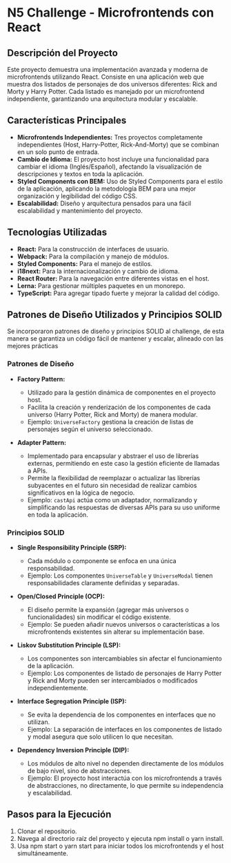 # N5 Challenge - Microfrontends con React

## Descripción del Proyecto

Este proyecto demuestra una implementación avanzada y moderna de microfrontends utilizando React. Consiste en una aplicación web que muestra dos listados de personajes de dos universos diferentes: Rick and Morty y Harry Potter. Cada listado es manejado por un microfrontend independiente, garantizando una arquitectura modular y escalable.

## Características Principales

-  **Microfrontends Independientes:** Tres proyectos completamente independientes (Host, Harry-Potter, Rick-And-Morty) que se combinan en un solo punto de entrada.
-  **Cambio de Idioma:** El proyecto host incluye una funcionalidad para cambiar el idioma (Inglés/Español), afectando la visualización de descripciones y textos en toda la aplicación.
-  **Styled Components con BEM:** Uso de Styled Components para el estilo de la aplicación, aplicando la metodología BEM para una mejor organización y legibilidad del código CSS.
-  **Escalabilidad:** Diseño y arquitectura pensados para una fácil escalabilidad y mantenimiento del proyecto.

## Tecnologías Utilizadas

-  **React:** Para la construcción de interfaces de usuario.
-  **Webpack:** Para la compilación y manejo de módulos.
-  **Styled Components:** Para el manejo de estilos.
-  **i18next:** Para la internacionalización y cambio de idioma.
-  **React Router:** Para la navegación entre diferentes vistas en el host.
-  **Lerna:** Para gestionar múltiples paquetes en un monorepo.
-  **TypeScript:** Para agregar tipado fuerte y mejorar la calidad del código.

## Patrones de Diseño Utilizados y Principios SOLID

Se incorporaron patrones de diseño y principios SOLID al challenge, de esta manera se garantiza un código fácil de mantener y escalar, alineado con las mejores prácticas

### Patrones de Diseño

-  **Factory Pattern:**

   -  Utilizado para la gestión dinámica de componentes en el proyecto host.
   -  Facilita la creación y renderización de los componentes de cada universo (Harry Potter, Rick and Morty) de manera modular.
   -  Ejemplo: `UniverseFactory` gestiona la creación de listas de personajes según el universo seleccionado.

-  **Adapter Pattern:**
   -  Implementado para encapsular y abstraer el uso de librerías externas, permitiendo en este caso la gestión eficiente de llamadas a APIs.
   -  Permite la flexibilidad de reemplazar o actualizar las librerías subyacentes en el futuro sin necesidad de realizar cambios significativos en la lógica de negocio.
   -  Ejemplo: `castApi` actúa como un adaptador, normalizando y simplificando las respuestas de diversas APIs para su uso uniforme en toda la aplicación.

### Principios SOLID

-  **Single Responsibility Principle (SRP):**

   -  Cada módulo o componente se enfoca en una única responsabilidad.
   -  Ejemplo: Los componentes `UniverseTable` y `UniverseModal` tienen responsabilidades claramente definidas y separadas.

-  **Open/Closed Principle (OCP):**

   -  El diseño permite la expansión (agregar más universos o funcionalidades) sin modificar el código existente.
   -  Ejemplo: Se pueden añadir nuevos universos o características a los microfrontends existentes sin alterar su implementación base.

-  **Liskov Substitution Principle (LSP):**

   -  Los componentes son intercambiables sin afectar el funcionamiento de la aplicación.
   -  Ejemplo: Los componentes de listado de personajes de Harry Potter y Rick and Morty pueden ser intercambiados o modificados independientemente.

-  **Interface Segregation Principle (ISP):**

   -  Se evita la dependencia de los componentes en interfaces que no utilizan.
   -  Ejemplo: La separación de interfaces en los componentes de listado y modal asegura que solo utilicen lo que necesitan.

-  **Dependency Inversion Principle (DIP):**
   -  Los módulos de alto nivel no dependen directamente de los módulos de bajo nivel, sino de abstracciones.
   -  Ejemplo: El proyecto host interactúa con los microfrontends a través de abstracciones, no directamente, lo que permite su independencia y escalabilidad.

## Pasos para la Ejecución

1. Clonar el repositorio.
2. Navega al directorio raíz del proyecto y ejecuta npm install o yarn install.
3. Usa npm start o yarn start para iniciar todos los microfrontends y el host simultáneamente.
